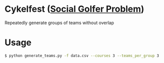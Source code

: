 # Cykelfest ([Social Golfer Problem](https://en.wikipedia.org/wiki/Social_golfer_problem))

Repeatedly generate groups of teams without overlap

# Usage

```sh
$ python generate_teams.py -f data.csv --courses 3 --teams_per_group 3 --out ./out.csv
```

